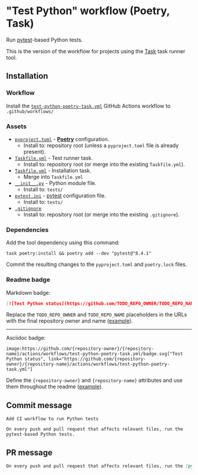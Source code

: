 # "Test Python" workflow (Poetry, Task)

Run [pytest](https://pytest.org)-based Python tests.

This is the version of the workflow for projects using the [Task](https://taskfile.dev/#/) task runner tool.

## Installation

### Workflow

Install the [`test-python-poetry-task.yml`](test-python-poetry-task.yml) GitHub Actions workflow to `.github/workflows/`

### Assets

- [`pyproject.toml`](assets/poetry/pyproject.toml) - [**Poetry**](https://python-poetry.org/) configuration.
  - Install to: repository root (unless a `pyproject.toml` file is already present).
- [`Taskfile.yml`](assets/test-python-poetry-task/Taskfile.yml) - Test runner task.
  - Install to: repository root (or merge into the existing `Taskfile.yml`).
- [`Taskfile.yml`](assets/poetry-task/Taskfile.yml) - Installation task.
  - Merge into `Taskfile.yml`
- [`__init__.py`](assets/test-python/__init__.py) - Python module file.
  - Install to: `tests/`
- [`pytest.ini`](assets/test-python/pytest.ini) - [pytest](https://pytest.org) configuration file.
  - Install to: `tests/`
- [`.gitignore`](assets/python/.gitignore)
  - Install to: repository root (or merge into the existing `.gitignore`).

### Dependencies

Add the tool dependency using this command:

```
task poetry:install && poetry add --dev "pytest@^8.4.1"
```

Commit the resulting changes to the `pyproject.toml` and `poetry.lock` files.

### Readme badge

Markdown badge:

```markdown
[![Test Python status](https://github.com/TODO_REPO_OWNER/TODO_REPO_NAME/actions/workflows/test-python-poetry-task.yml/badge.svg)](https://github.com/TODO_REPO_OWNER/TODO_REPO_NAME/actions/workflows/test-python-poetry-task.yml)
```

Replace the `TODO_REPO_OWNER` and `TODO_REPO_NAME` placeholders in the URLs with the final repository owner and name ([example](https://raw.githubusercontent.com/arduino-libraries/ArduinoIoTCloud/master/README.md)).

---

Asciidoc badge:

```adoc
image:https://github.com/{repository-owner}/{repository-name}/actions/workflows/test-python-poetry-task.yml/badge.svg["Test Python status", link="https://github.com/{repository-owner}/{repository-name}/actions/workflows/test-python-poetry-task.yml"]
```

Define the `{repository-owner}` and `{repository-name}` attributes and use them throughout the readme ([example](https://raw.githubusercontent.com/arduino-libraries/WiFiNINA/master/README.adoc)).

## Commit message

```
Add CI workflow to run Python tests

On every push and pull request that affects relevant files, run the pytest-based Python tests.
```

## PR message

```markdown
On every push and pull request that affects relevant files, run the [pytest](https://pytest.org)-based Python tests.
```
